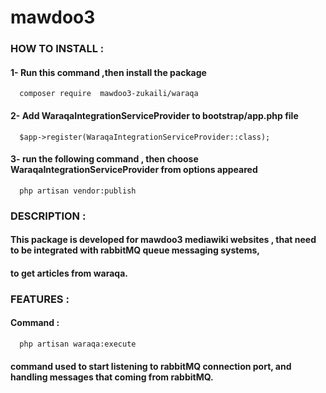 # mawdoo3

### **HOW TO INSTALL** :
#### 1- Run this command ,then install the package
      composer require  mawdoo3-zukaili/waraqa



#### 2- Add WaraqaIntegrationServiceProvider to bootstrap/app.php file
      $app->register(WaraqaIntegrationServiceProvider::class);
#### 3-  run the following command , then  choose WaraqaIntegrationServiceProvider from options appeared
      php artisan vendor:publish 

### **DESCRIPTION** :
#### This package is developed for mawdoo3 mediawiki websites , that need to be integrated with rabbitMQ queue messaging systems, 
#### to get articles from waraqa.   
### **FEATURES** : 
#### Command :
      php artisan waraqa:execute
#### command used to start listening to rabbitMQ connection port, and handling messages that coming from rabbitMQ.
#### 




 
